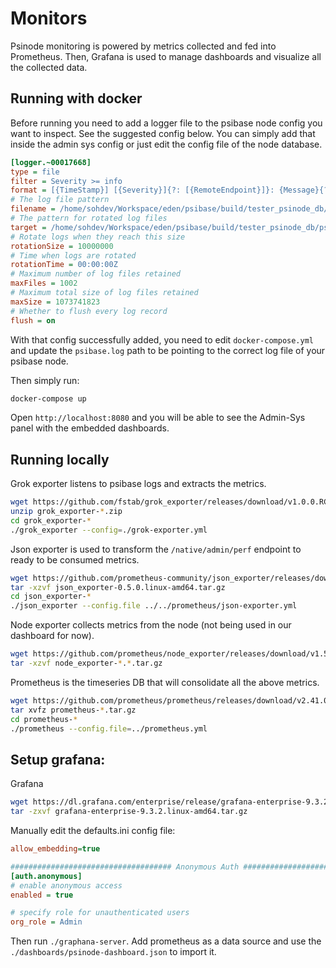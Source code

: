 # Monitors

Psinode monitoring is powered by metrics collected and fed into Prometheus. Then, Grafana is used to manage dashboards and visualize all the collected data.

## Running with docker

Before running you need to add a logger file to the psibase node config you want to inspect. See the suggested config below. You can simply add that inside the admin sys config or just edit the config file of the node database.

```ini
[logger.~00017668]
type = file
filter = Severity >= info
format = [{TimeStamp}] [{Severity}]{?: [{RemoteEndpoint}]}: {Message}{?: {BlockId}}{?RequestMethod:: {RequestMethod} {RequestHost}{RequestTarget}{?: {ResponseStatus}{?: {ResponseBytes}}}}{?: {ResponseTime} µs}
# The log file pattern
filename = /home/sohdev/Workspace/eden/psibase/build/tester_psinode_db/psibase.log
# The pattern for rotated log files
target = /home/sohdev/Workspace/eden/psibase/build/tester_psinode_db/psibase-%Y%m%d-%N.log
# Rotate logs when they reach this size
rotationSize = 10000000
# Time when logs are rotated
rotationTime = 00:00:00Z
# Maximum number of log files retained
maxFiles = 1002
# Maximum total size of log files retained
maxSize = 1073741823
# Whether to flush every log record
flush = on
```

With that config successfully added, you need to edit `docker-compose.yml` and update the `psibase.log` path to be pointing to the correct log file of your psibase node.

Then simply run:

```sh
docker-compose up
```

Open `http://localhost:8080` and you will be able to see the Admin-Sys panel with the embedded dashboards.

## Running locally

Grok exporter listens to psibase logs and extracts the metrics.

```sh
wget https://github.com/fstab/grok_exporter/releases/download/v1.0.0.RC5/grok_exporter-1.0.0.RC5.linux-amd64.zip
unzip grok_exporter-*.zip
cd grok_exporter-*
./grok_exporter --config=./grok-exporter.yml
```

Json exporter is used to transform the `/native/admin/perf` endpoint to ready to be consumed metrics.

```sh
wget https://github.com/prometheus-community/json_exporter/releases/download/v0.5.0/json_exporter-0.5.0.linux-amd64.tar.gz
tar -xzvf json_exporter-0.5.0.linux-amd64.tar.gz
cd json_exporter-*
./json_exporter --config.file ../../prometheus/json-exporter.yml
```

Node exporter collects metrics from the node (not being used in our dashboard for now).

```sh
wget https://github.com/prometheus/node_exporter/releases/download/v1.5.0/node_exporter-1.5.0.linux-amd64.tar.gz
tar -xzvf node_exporter-*.*.tar.gz
```

Prometheus is the timeseries DB that will consolidate all the above metrics.

```sh
wget https://github.com/prometheus/prometheus/releases/download/v2.41.0/prometheus-2.41.0.linux-amd64.tar.gz
tar xvfz prometheus-*.tar.gz
cd prometheus-*
./prometheus --config.file=../prometheus.yml
```

## Setup grafana:

Grafana

```sh
wget https://dl.grafana.com/enterprise/release/grafana-enterprise-9.3.2.linux-amd64.tar.gz
tar -zxvf grafana-enterprise-9.3.2.linux-amd64.tar.gz
```

Manually edit the defaults.ini config file:

```ini
allow_embedding=true

#################################### Anonymous Auth ######################
[auth.anonymous]
# enable anonymous access
enabled = true

# specify role for unauthenticated users
org_role = Admin
```

Then run `./graphana-server`. Add prometheus as a data source and use the `./dashboards/psinode-dashboard.json` to import it.
